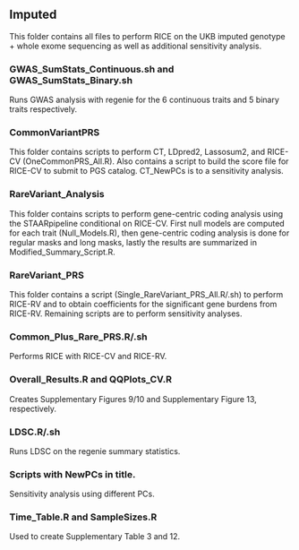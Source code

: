 ## Imputed

This folder contains all files to perform RICE on the UKB imputed genotype + whole exome sequencing as well as additional sensitivity analysis.

### GWAS_SumStats_Continuous.sh and GWAS_SumStats_Binary.sh

Runs GWAS analysis with regenie for the 6 continuous traits and 5 binary traits respectively.

### CommonVariantPRS

This folder contains scripts to perform CT, LDpred2, Lassosum2, and RICE-CV (OneCommonPRS_All.R). Also contains a script to build the score file for RICE-CV to submit to PGS catalog. CT_NewPCs is to a sensitivity analysis.

### RareVariant_Analysis

This folder contains scripts to perform gene-centric coding analysis using the STAARpipeline conditional on RICE-CV. First null models are computed for each trait (Null_Models.R), then gene-centric coding analysis is done for regular masks and long masks, lastly the results are summarized in Modified_Summary_Script.R.

### RareVariant_PRS

This folder contains a script (Single_RareVariant_PRS_All.R/.sh) to perform RICE-RV and to obtain coefficients for the significant gene burdens from RICE-RV. Remaining scripts are to perform sensitivity analyses.

### Common_Plus_Rare_PRS.R/.sh

Performs RICE with RICE-CV and RICE-RV.

### Overall_Results.R and QQPlots_CV.R

Creates Supplementary Figures 9/10 and Supplementary Figure 13, respectively.

### LDSC.R/.sh

Runs LDSC on the regenie summary statistics.

### Scripts with NewPCs in title.

Sensitivity analysis using different PCs.

### Time_Table.R and SampleSizes.R

Used to create Supplementary Table 3 and 12.